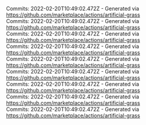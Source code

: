 Commits: 2022-02-20T10:49:02.472Z - Generated via https://github.com/marketplace/actions/artificial-grass
<br>
Commits: 2022-02-20T10:49:02.472Z - Generated via https://github.com/marketplace/actions/artificial-grass
<br>
Commits: 2022-02-20T10:49:02.472Z - Generated via https://github.com/marketplace/actions/artificial-grass
<br>
Commits: 2022-02-20T10:49:02.472Z - Generated via https://github.com/marketplace/actions/artificial-grass
<br>
Commits: 2022-02-20T10:49:02.472Z - Generated via https://github.com/marketplace/actions/artificial-grass
<br>
Commits: 2022-02-20T10:49:02.472Z - Generated via https://github.com/marketplace/actions/artificial-grass
<br>
Commits: 2022-02-20T10:49:02.472Z - Generated via https://github.com/marketplace/actions/artificial-grass
<br>
Commits: 2022-02-20T10:49:02.472Z - Generated via https://github.com/marketplace/actions/artificial-grass
<br>
Commits: 2022-02-20T10:49:02.472Z - Generated via https://github.com/marketplace/actions/artificial-grass
<br>
